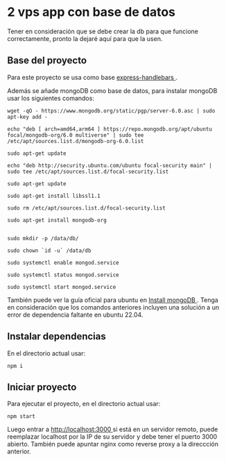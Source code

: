 # 2 vps app con base de datos

Tener en consideración que se debe crear la db para que funcione correctamente, pronto la dejaré aquí para que la usen.

## Base del proyecto

Para este proyecto se usa como base
[express-handlebars
](https://www.npmjs.com/package/express-handlebars).

Además se añade mongoDB como base de datos, para instalar mongoDB usar los siguientes comandos:

```console
wget -qO - https://www.mongodb.org/static/pgp/server-6.0.asc | sudo apt-key add -

echo "deb [ arch=amd64,arm64 ] https://repo.mongodb.org/apt/ubuntu focal/mongodb-org/6.0 multiverse" | sudo tee /etc/apt/sources.list.d/mongodb-org-6.0.list

sudo apt-get update

echo "deb http://security.ubuntu.com/ubuntu focal-security main" | sudo tee /etc/apt/sources.list.d/focal-security.list

sudo apt-get update

sudo apt-get install libssl1.1

sudo rm /etc/apt/sources.list.d/focal-security.list

sudo apt-get install mongodb-org


sudo mkdir -p /data/db/

sudo chown `id -u` /data/db

sudo systemctl enable mongod.service

sudo systemctl status mongod.service

sudo systemctl start mongod.service
```

También puede ver la guía oficial para ubuntu en [Install mongoDB
](https://www.mongodb.com/docs/manual/tutorial/install-mongodb-on-ubuntu/). Tenga en consideración que los comandos anteriores incluyen una solución a un error de dependencia faltante en ubuntu 22.04.

## Instalar dependencias

En el directorio actual usar:

```console
npm i
```

## Iniciar proyecto

Para ejecutar el proyecto, en el directorio actual usar:

```console
npm start
```

Luego entrar a [http://localhost:3000
](http://localhost:3000) si está en un servidor remoto, puede reemplazar localhost por la IP de su servidor y debe tener el puerto 3000 abierto. También puede apuntar nginx como reverse proxy a la direccción anterior.
